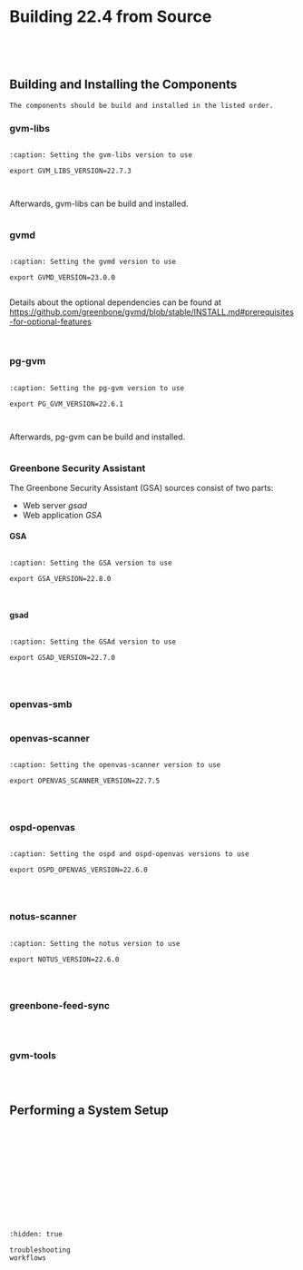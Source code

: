 # Building 22.4 from Source

```{include} /22.4/source-build/introduction.md
```

```{highlight} shell-session
```

```{include} /22.4/source-build/hardware.md
```

```{include} /22.4/source-build/prerequisites.md
```

## Building and Installing the Components

```{note}
The components should be build and installed in the listed order.
```

### gvm-libs

```{include} /22.4/source-build/gvm-libs/description.md
```

```{code-block}
:caption: Setting the gvm-libs version to use

export GVM_LIBS_VERSION=22.7.3
```

```{include} /22.4/source-build/gvm-libs/dependencies.md
```

```{include} /22.4/source-build/gvm-libs/download.md
```

Afterwards, gvm-libs can be build and installed.

```{include} /22.4/source-build/gvm-libs/build.md
```

### gvmd

```{include} /22.4/source-build/gvmd/description.md
```

```{code-block}
:caption: Setting the gvmd version to use

export GVMD_VERSION=23.0.0
```

```{include} /22.4/source-build/gvmd/dependencies.md
```

Details about the optional dependencies can be found at
<https://github.com/greenbone/gvmd/blob/stable/INSTALL.md#prerequisites-for-optional-features>

```{include} /22.4/source-build/gvmd/download.md
```

```{include} /22.4/source-build/gvmd/build.md
```

### pg-gvm

```{include} /22.4/source-build/pg-gvm/description.md
```

```{code-block}
:caption: Setting the pg-gvm version to use

export PG_GVM_VERSION=22.6.1
```

```{include} /22.4/source-build/pg-gvm/dependencies.md
```

```{include} /22.4/source-build/pg-gvm/download.md
```

Afterwards, pg-gvm can be build and installed.

```{include} /22.4/source-build/pg-gvm/build.md
```

### Greenbone Security Assistant

The Greenbone Security Assistant (GSA) sources consist of two parts:

- Web server *gsad*
- Web application *GSA*

#### GSA

```{include} /22.4/source-build/gsa/description.md
```

```{code-block}
:caption: Setting the GSA version to use

export GSA_VERSION=22.8.0
```

```{include} /22.4/source-build/gsa/download.md
```

```{include} /22.4/source-build/gsa/build.md
```

#### gsad

```{include} /22.4/source-build/gsad/description.md
```

```{code-block}
:caption: Setting the GSAd version to use

export GSAD_VERSION=22.7.0
```

```{include} /22.4/source-build/gsad/dependencies.md
```

```{include} /22.4/source-build/gsad/download.md
```

```{include} /22.4/source-build/gsad/build.md
```

### openvas-smb

```{include} /22.4/source-build/openvas-smb.md
```

### openvas-scanner

```{include} /22.4/source-build/openvas-scanner/description.md
```

```{code-block}
:caption: Setting the openvas-scanner version to use

export OPENVAS_SCANNER_VERSION=22.7.5
```

```{include} /22.4/source-build/openvas-scanner/dependencies.md
```

```{include} /22.4/source-build/openvas-scanner/download.md
```

```{include} /22.4/source-build/openvas-scanner/build.md
```

### ospd-openvas

```{include} /22.4/source-build/ospd-openvas/description.md
```

```{code-block}
:caption: Setting the ospd and ospd-openvas versions to use

export OSPD_OPENVAS_VERSION=22.6.0
```

```{include} /22.4/source-build/ospd-openvas/dependencies.md
```

```{include} /22.4/source-build/ospd-openvas/download.md
```

```{include} /22.4/source-build/ospd-openvas/build.md
```

### notus-scanner

```{include} /22.4/source-build/notus-scanner/description.md
```

```{code-block}
:caption: Setting the notus version to use

export NOTUS_VERSION=22.6.0
```

```{include} /22.4/source-build/notus-scanner/dependencies.md
```

```{include} /22.4/source-build/notus-scanner/download.md
```

```{include} /22.4/source-build/notus-scanner/build.md
```

### greenbone-feed-sync

```{include} /22.4/source-build/greenbone-feed-sync/description.md
```

```{include} /22.4/source-build/greenbone-feed-sync/dependencies.md
```

```{include} /22.4/source-build/greenbone-feed-sync/install.md
```

### gvm-tools

```{include} /22.4/source-build/gvm-tools/description.md
```

```{include} /22.4/source-build/gvm-tools/dependencies.md
```

```{include} /22.4/source-build/gvm-tools/install.md
```

## Performing a System Setup

```{include} /22.4/source-build/redis.md
```

```{include} /22.4/source-build/mqtt-broker.md
```

```{include} /22.4/source-build/directory-permissions.md
```

```{include} /22.4/source-build/gpg.md
```

```{include} /22.4/source-build/sudo-scanning.md
```

```{include} /22.4/source-build/postgres.md
```

```{include} /22.4/source-build/admin-user.md
```

```{include} /22.4/source-build/feed-import-owner.md
```

```{include} /22.4/source-build/systemd.md
```

```{include} /22.4/source-build/feed-sync.md
```

```{include} /22.4/source-build/start-services.md
```

```{include} /22.4/source-build/feed-loading.md
```

```{include} /22.4/source-build/finish.md
```

```{toctree}
:hidden: true

troubleshooting
workflows
```
